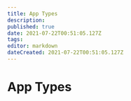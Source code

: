 ```yaml
---
title: App Types
description: 
published: true
date: 2021-07-22T00:51:05.127Z
tags: 
editor: markdown
dateCreated: 2021-07-22T00:51:05.127Z
---
```


# App Types
